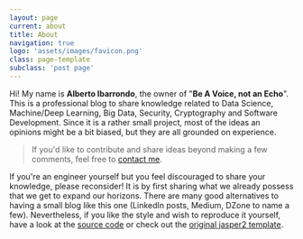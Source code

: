 ```yaml
---
layout: page
current: about
title: About
navigation: true
logo: 'assets/images/favicon.png'
class: page-template
subclass: 'post page'
---
```


Hi! My name is **Alberto Ibarrondo**, the owner of "__Be A Voice, not an Echo__". This is a professional blog to share knowledge related to Data Science, Machine/Deep Learning, Big Data, Security, Cryptography and Software Development. Since it is a rather small project, most of the ideas an opinions might be a bit biased, but they are all grounded on experience.

> If you'd like to contribute and share ideas beyond making a few comments, feel free to [contact me](mailto:ibarrond@eurecom.fr).

If you're an engineer yourself but you feel discouraged to share your knowledge, please reconsider! It is by first sharing what we already possess that we get to expand our horizons. There are many good alternatives to having a small blog like this one (LinkedIn posts, Medium, DZone to name a few). Nevertheless, if you like the style and wish to reproduce it yourself, have a look at the [source code](https://github.com/ibarrond/ibarrond.github.io) or check out the [original jasper2 template](https://github.com/jekyller/jasper2).
